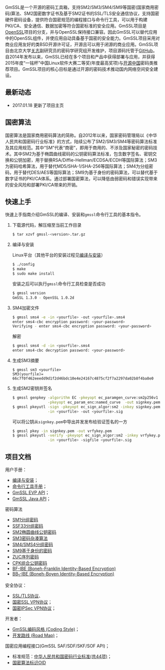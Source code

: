 GmSSL是一个开源的密码工具箱，支持SM2/SM3/SM4/SM9等国密(国家商用密码)算法、SM2国密数字证书及基于SM2证书的SSL/TLS安全通信协议，支持国密硬件密码设备，提供符合国密规范的编程接口与命令行工具，可以用于构建PKI/CA、安全通信、数据加密等符合国密标准的安全应用。GmSSL项目是[OpenSSL](https://www.openssl.org)项目的分支，并与OpenSSL保持接口兼容。因此GmSSL可以替代应用中的OpenSSL组件，并使应用自动具备基于国密的安全能力。GmSSL项目采用对商业应用友好的类BSD开源许可证，开源且可以用于闭源的商业应用。GmSSL项目由北京大学[关志](http://infosec.pku.edu.cn/~guanzhi/)副研究员的密码学研究组开发维护，项目源码托管于[GitHub](https://github.com/guanzhi/GmSSL)。自2014年发布以来，GmSSL已经在多个项目和产品中获得部署与应用，并获得2015年度“一铭杯”中国Linux软件大赛二等奖(年度最高奖项)与[开源中国](https://www.oschina.net/p/GmSSL)密码类推荐项目。GmSSL项目的核心目标是通过开源的密码技术推动国内网络空间安全建设。

## 最新动态

- 2017.01.18 更新了项目主页

## 国密算法

国密算法是国家商用密码算法的简称。自2012年以来，国家密码管理局以《中华人民共和国密码行业标准》的方式，陆续公布了SM2/SM3/SM4等密码算法标准及其应用规范。其中“SM”代表“商密”，即用于商用的、不涉及国家秘密的密码技术。其中SM2为基于椭圆曲线密码的公钥密码算法标准，包含数字签名、密钥交换和公钥加密，用于替换RSA/Diffie-Hellman/ECDSA/ECDH等国际算法；SM3为密码哈希算法，用于替代MD5/SHA-1/SHA-256等国际算法；SM4为分组密码，用于替代DES/AES等国际算法；SM9为基于身份的密码算法，可以替代基于数字证书的PKI/CA体系。通过部署国密算法，可以降低由弱密码和错误实现带来的安全风险和部署PKI/CA带来的开销。

## 快速上手

快速上手指南介绍GmSSL的编译、安装和`gmssl`命令行工具的基本指令。

1. 下载源代码，解压缩至当前工作目录

   ```sh
   $ tar xzvf gmssl-<version>.tar.gz
   ```

2. 编译与安装

   Linux平台（其他平台的安装过程见[编译与安装](http://gmssl.org)）

   ```sh
   $ ./config
   $ make
   $ sudo make install
   ```

   安装之后可以执行`gmssl`命令行工具检查是否成功

   ```sh
   $ gmssl version
   GmSSL 1.3.0 - OpenSSL 1.0.2d
   ```

3. SM4加密文件

   ```sh
   $ gmssl sms4 -e -in <yourfile> -out <yourfile>.sms4
   enter sms4-cbc encryption password: <your-password>
   Verifying - enter sms4-cbc encryption password: <your-password>
   ```

   解密

   ```sh
   $ gmssl sms4 -d -in <yourfile>.sms4
   enter sms4-cbc decryption password: <your-password>
   ```

4. 生成SM3摘要

   ```
   $ gmssl sm3 <yourfile>
   SM3(yourfile)= 66c7f0f462eeedd9d1f2d46bdc10e4e24167c4875cf2f7a2297da02b8f4ba8e0
   ```

5. 生成SM2密钥并签名

   ```sh
   $ gmssl genpkey -algorithm EC -pkeyopt ec_paramgen_curve:sm2p256v1 \
                   -pkeyopt ec_param_enc:named_curve  -out signkey.pem
   $ gmssl pkeyutl -sign -pkeyopt ec_sign_algor:sm2 -inkey signkey.pem \
                   -in <yourfile> -out <yourfile>.sig
   ```

   可以将公钥从`signkey.pem`中导出并发发布给验证签名的一方

   ```sh
   $ gmssl pkey -in signkey.pem -out vrfykey.pem
   $ gmssl pkeyutl -verify -pkeyopt ec_sign_algor:sm2 -inkey vrfykey.pem \
                   -in <yourfile> -sigfile <yourfile>.sig
   ```


## 项目文档

用户手册：

* [编译与安装](https://github.com/guanzhi/GmSSL/wiki/install)；
* [命令行工具手册](https://github.com/guanzhi/GmSSL/wiki/commands.md)；
* [GmSSL EVP API](https://github.com/guanzhimSSL/blob/develop/doc/gmssl/evp.md)；
* [GmSSL Java API](https://github.com/guanzhi/GmSSL/blob/develop/doc/gmssl/java.md)；

密码算法

* [SM1分组密码](http://gmssl.org/docs/sm1.html)
* [SSF33分组密码](https://github.com/guanzhi/GmSSL/wiki/ssf33)
* [SM2椭圆曲线公钥密码](https://github.com/guanzhi/GmSSL/wiki/sm2)
* [SM3密码杂凑算法](https://github.com/guanzhi/GmSSL/wiki/sm3)
* [SM4/SMS4分组密码](https://github.com/guanzhi/GmSSL/wiki/sms4)
* [SM9基于身份的密码](https://github.com/guanzhi/GmSSL/wiki/sm9)
* [ZUC序列密码](https://github.com/guanzhi/GmSSL/blob/develop/doc/gmssl/zuc.md)
* [CPK组合公钥密码](https://github.com/guanzhi/GmSSL/wiki/cpk)
* [BF-IBE (Boneh-Franklin Identity-Based Encryption)](https://github.com/guanzhi/GmSSL/wiki/bfibe)
* [BB<sub>1</sub>-IBE (Boneh-Boyen Identity-Based Encryption)](https://github.com/guanzhi/GmSSL/wiki/bb1-ibe)

安全协议：

* [SSL/TLS协议]()、
* [国密SSL VPN协议]()；
* [国密IPSec VPN协议]()；

开发者：
* [GmSSL编码风格 (Coding Style)](https://github.com/guanzhi/GmSSL/blob/develop/doc/gmssl/codingstyle.md)；
* [开发路线 (Road Map)]()；

国密应用编程接口(GmSSL SAF/SDF/SKF/SOF API)；
* 标准规范：[中华人民共和国密码行业标准(共44项)]()；
* [国密算法标识OID](https://github.com/guanzhi/GmSSL/blob/develop/doc/gmssl/oid.md)
